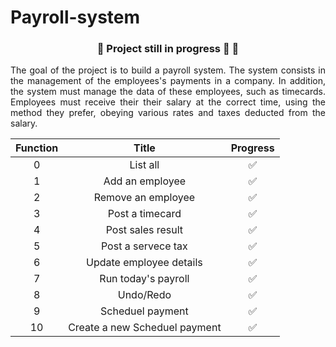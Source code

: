 # Payroll-system

### <p align="center" > 🚧  Project still in progress 🚀 🚧

<p align ="justify"> The goal of the project is to build a payroll system. The system consists in the management of the employees's payments in a company. In addition, the system must manage the data of these employees, such as timecards. Employees must receive their their salary at the correct time, using the method they prefer, obeying various rates and taxes deducted from the salary.</p>


| Function |             Title              |     Progress     |
| :--------:|:-------------------------------:|:---:|     
|     0    |  List all                      | ✅|
|     1    |  Add an employee               | ✅|
|     2    |  Remove an employee            | ✅|
|     3    |  Post a timecard               | ✅|
|     4    |  Post sales result             | ✅|
|     5    |  Post a servece tax            | ✅|
|     6    |  Update employee details       | ✅|
|     7    |  Run today's payroll           | ✅|
|     8    |  Undo/Redo                     | ✅|
|     9    |  Scheduel payment              | ✅| 
|    10    |  Create a new Scheduel payment | ✅|



